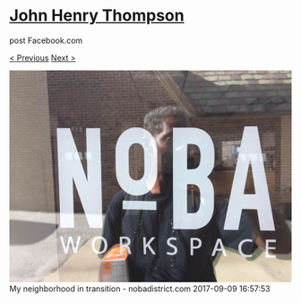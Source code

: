 # [John Henry Thompson](../README.md)
post Facebook.com

[< Previous](2017-09-09-3.md) [Next >](2017-09-09-5.md)

[![](../media/2017-09-09/Timeline-Photos-My-neighborhood-in-transition-nobadistrict-com-1.jpg)](../README.md)
My neighborhood in transition - nobadistrict.com
2017-09-09 16:57:53